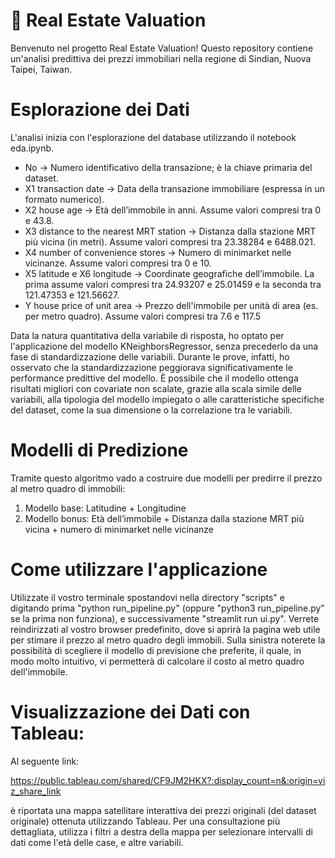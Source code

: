 # 🏡 Real Estate Valuation
Benvenuto nel progetto Real Estate Valuation!
Questo repository contiene un'analisi predittiva dei prezzi immobiliari nella regione di Sindian, Nuova Taipei, Taiwan.

# Esplorazione dei Dati
L'analisi inizia con l'esplorazione del database utilizzando il notebook eda.ipynb.
-   No → Numero identificativo della transazione; è la chiave primaria del dataset.
-   X1 transaction date → Data della transazione immobiliare (espressa in un formato numerico).
-   X2 house age → Età dell’immobile in anni. Assume valori compresi tra 0 e 43.8.
-   X3 distance to the nearest MRT station → Distanza dalla stazione MRT più vicina (in metri). Assume valori compresi tra 23.38284 e 6488.021.
-   X4 number of convenience stores → Numero di minimarket nelle vicinanze. Assume valori compresi tra 0 e 10.
-   X5 latitude e X6 longitude → Coordinate geografiche dell’immobile. La prima assume valori compresi tra 24.93207 e 25.01459 e la seconda tra 121.47353 e 121.56627.
-   Y house price of unit area → Prezzo dell'immobile per unità di area (es. per metro quadro). Assume valori compresi tra 7.6 e 117.5

Data la natura quantitativa della variabile di risposta, ho optato per l'applicazione del modello KNeighborsRegressor, senza precederlo da una fase di standardizzazione 
delle variabili. Durante le prove, infatti, ho osservato che la standardizzazione peggiorava significativamente le performance predittive del modello. È possibile che il 
modello ottenga risultati migliori con covariate non scalate, grazie alla scala simile delle variabili, alla tipologia del modello impiegato o alle caratteristiche specifiche 
del dataset, come la sua dimensione o la correlazione tra le variabili.

# Modelli di Predizione
Tramite questo algoritmo vado a costruire due modelli per predirre il prezzo al metro quadro di immobili:
1) Modello base: Latitudine + Longitudine
2) Modello bonus: Età dell’immobile + Distanza dalla stazione MRT più vicina + numero di minimarket nelle vicinanze

# Come utilizzare l'applicazione
Utilizzate il vostro terminale spostandovi nella directory "scripts" e digitando prima "python run_pipeline.py" (oppure "python3 run_pipeline.py" se la prima non funziona), 
e successivamente "streamlit run ui.py". Verrete reindirizzati al vostro browser predefinito, dove si aprirà la pagina web utile per stimare il prezzo al metro quadro degli 
immobili. Sulla sinistra noterete la possibilità di scegliere il modello di previsione che preferite, il quale, in modo molto intuitivo, vi permetterà di calcolare il costo al 
metro quadro dell'immobile.

#  Visualizzazione dei Dati con Tableau:
Al seguente link:

https://public.tableau.com/shared/CF9JM2HKX?:display_count=n&:origin=viz_share_link

è riportata una mappa satellitare interattiva dei prezzi originali (del dataset originale) ottenuta utilizzando Tableau.
Per una consultazione più dettagliata, utilizza i filtri a destra della mappa per selezionare intervalli di dati come l'età delle case, e altre variabili.




